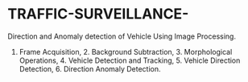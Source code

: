 # TRAFFIC-SURVEILLANCE-
Direction and Anomaly detection of Vehicle Using Image Processing. 
1. Frame Acquisition, 2. Background Subtraction, 3. Morphological Operations, 4. Vehicle Detection and Tracking, 5. Vehicle Direction Detection, 6. Direction Anomaly Detection.
